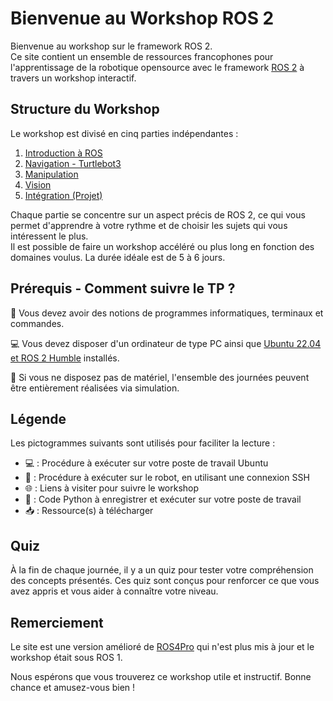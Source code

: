 # Bienvenue au Workshop ROS 2

Bienvenue au workshop sur le framework ROS 2.  
Ce site contient un ensemble de ressources francophones pour l'apprentissage de la robotique opensource avec le framework [ROS 2](http://ros.org) à travers un workshop interactif.

## Structure du Workshop

Le workshop est divisé en cinq parties indépendantes :
1. [Introduction à ROS](./introduction/introduction_ros2.md)
2. [Navigation - Turtlebot3](./navigation/navigation_tb3_ros2.md)
3. [Manipulation](./manipulation/manipulation_ros2.md)
4. [Vision](./vision_ia/vision_ia_ros2.md)
5. [Intégration (Projet)](./integration/integration_ros2.md)

Chaque partie se concentre sur un aspect précis de ROS 2, ce qui vous permet d'apprendre à votre rythme et de choisir les sujets qui vous intéressent le plus.  
Il est possible de faire un workshop accéléré ou plus long en fonction des domaines voulus. La durée idéale est de 5 à 6 jours.

## Prérequis - Comment suivre le TP ?

📖 Vous devez avoir des notions de programmes informatiques, terminaux et commandes.

💻 Vous devez disposer d'un ordinateur de type PC ainsi que [Ubuntu 22.04 et ROS 2 Humble](https://docs.ros.org/en/humble/Installation/Ubuntu-Install-Debians.html) installés.

🤖  Si vous ne disposez pas de matériel, l'ensemble des journées peuvent être entièrement réalisées via simulation.

## Légende

Les pictogrammes suivants sont utilisés pour faciliter la lecture :

* 💻 : Procédure à exécuter sur votre poste de travail Ubuntu
* 🤖 : Procédure à exécuter sur le robot, en utilisant une connexion SSH
* 🌐 : Liens à visiter pour suivre le workshop
* 🐍 : Code Python à enregistrer et exécuter sur votre poste de travail
* 📥 : Ressource(s) à télécharger

## Quiz

À la fin de chaque journée, il y a un quiz pour tester votre compréhension des concepts présentés. Ces quiz sont conçus pour renforcer ce que vous avez appris et vous aider à connaître votre niveau.

## Remerciement

Le site est une version amélioré de [ROS4Pro](https://learn.ros4.pro/) qui n'est plus mis à jour et le workshop était sous ROS 1. 

Nous espérons que vous trouverez ce workshop utile et instructif. Bonne chance et amusez-vous bien !